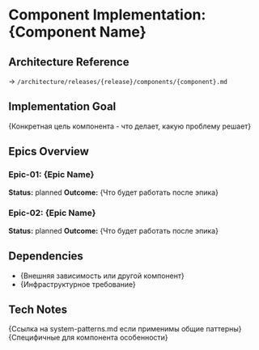 # Component Implementation: {Component Name}

## Architecture Reference
→ `/architecture/releases/{release}/components/{component}.md`

## Implementation Goal
{Конкретная цель компонента - что делает, какую проблему решает}

## Epics Overview

### Epic-01: {Epic Name}
**Status:** planned
**Outcome:** {Что будет работать после эпика}

### Epic-02: {Epic Name}  
**Status:** planned
**Outcome:** {Что будет работать после эпика}

## Dependencies
- {Внешняя зависимость или другой компонент}
- {Инфраструктурное требование}

## Tech Notes
{Ссылка на system-patterns.md если применимы общие паттерны}
{Специфичные для компонента особенности}